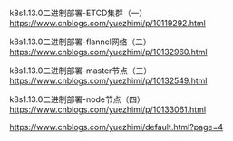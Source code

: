 # 


k8s1.13.0二进制部署-ETCD集群（一）
https://www.cnblogs.com/yuezhimi/p/10119292.html

k8s1.13.0二进制部署-flannel网络（二）
https://www.cnblogs.com/yuezhimi/p/10132960.html

k8s1.13.0二进制部署-master节点（三）
https://www.cnblogs.com/yuezhimi/p/10132549.html

k8s1.13.0二进制部署-node节点（四）
https://www.cnblogs.com/yuezhimi/p/10133061.html


https://www.cnblogs.com/yuezhimi/default.html?page=4